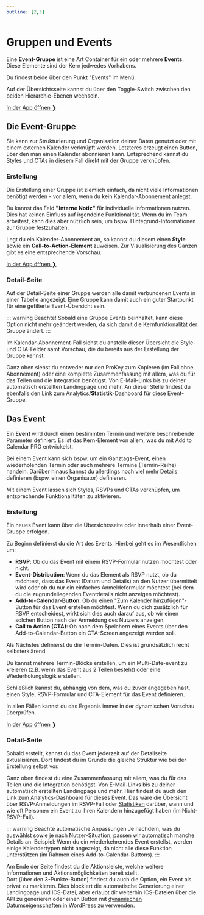 ```yaml
---
outline: [2,3]
---
```


# Gruppen und Events

Eine **Event-Gruppe** ist eine Art Container für ein oder mehrere **Events**.
Diese Elemente sind der Kern jedwedes Vorhabens.

Du findest beide über den Punkt "Events" im Menü.

Auf der Übersichtsseite kannst du über den Toggle-Switch zwischen den beiden Hierarchie-Ebenen wechseln.

[In der App öffnen ❯](https://app.add-to-calendar-pro.com/de)

## Die Event-Gruppe

Sie kann zur Strukturierung und Organisation deiner Daten genutzt oder mit einem externen Kalender verknüpft werden.
Letzteres erzeugt einen Button, über den man einen Kalender abonnieren kann. Entsprechend kannst du Styles und CTAs in diesem Fall direkt mit der Gruppe verknüpfen.

### Erstellung

Die Erstellung einer Gruppe ist ziemlich einfach, da nicht viele Informationen benötigt werden - vor allem, wenn du kein Kalendar-Abonnement anlegst.

Du kannst das Feld **"Interne Notiz"** für individuelle Informationen nutzen. Dies hat keinen Einfluss auf irgendeine Funktionalität. Wenn du im Team arbeitest, kann dies aber nützlich sein, um bspw. Hintegrund-Informationen zur Gruppe festzuhalten.

Legt du ein Kalender-Abonnement an, so kannst du diesem einen **Style** sowie ein **Call-to-Action-Element** zuweisen.
Zur Visualisierung des Ganzen gibt es eine entsprechende Vorschau.

[In der App öffnen ❯](https://app.add-to-calendar-pro.com/de/create-group)

### Detail-Seite

Auf der Detail-Seite einer Gruppe werden alle damit verbundenen Events in einer Tabelle angezeigt. Eine Gruppe kann damit auch ein guter Startpunkt für eine gefilterte Event-Übersicht sein.

::: warning Beachte!
Sobald eine Gruppe Events beinhaltet, kann diese Option nicht mehr geändert werden, da sich damit die Kernfunktionalität der Gruppe ändert.
:::

Im Kalendar-Abonnement-Fall siehst du anstelle dieser Übersicht die Style- und CTA-Felder samt Vorschau, die du bereits aus der Erstellung der Gruppe kennst.

Ganz oben siehst du entweder nur den ProKey zum Kopieren (im Fall ohne Abonnement) oder eine komplette Zusammenfassung mit allem, was du für das Teilen und die Integration benötigst. Von E-Mail-Links bis zu deiner automatisch erstellten Landingpage und mehr. An dieser Stelle findest du ebenfalls den Link zum Analytics/**Statistik**-Dashboard für diese Event-Gruppe.

## Das Event

Ein **Event** wird durch einen bestimmten Termin und weitere beschreibende Parameter definiert. Es ist das Kern-Element von allem, was du mit Add to Calendar PRO entwickelst.

Bei einem Event kann sich bspw. um ein Ganztags-Event, einen wiederholenden Termin oder auch mehrere Termine (Termin-Reihe) handeln. Darüber hinaus kannst du allerdings noch viel mehr Details definieren (bspw. einen Organisator) definieren.

Mit einem Event lassen sich Styles, RSVPs und CTAs verknüpfen, um entsprechende Funktionalitäten zu aktivieren.

### Erstellung

Ein neues Event kann über die Übersichtsseite oder innerhalb einer Event-Gruppe erfolgen.

Zu Beginn definierst du die Art des Events.
Hierbei geht es im Wesentlichen um:

* **RSVP**: Ob du das Event mit einem RSVP-Formular nutzen möchtest oder nicht.
* **Event-Distribution**: Wenn du das Element als RSVP nutzt, ob du möchtest, dass das Event (Datum und Details) an den Nutzer übermittelt wird oder ob du nur ein einfaches Anmeldeformular möchtest (bei dem du die zugrundeliegenden Eventdetails nicht anzeigen möchtest).
* **Add-to-Calendar-Button**: Ob du einen "Zum Kalender hinzufügen"-Button für das Event erstellen möchtest. Wenn du dich zusätzlich für RSVP entscheidest, wirkt sich dies auch darauf aus, ob wir einen solchen Button nach der Anmeldung des Nutzers anzeigen.
* **Call to Action (CTA)**: Ob nach dem Speichern eines Events über den Add-to-Calendar-Button ein CTA-Screen angezeigt werden soll.

Als Nächstes definierst du die Termin-Daten.
Dies ist grundsätzlich recht selbsterklärend.

Du kannst mehrere Termin-Blöcke erstellen, um ein Multi-Date-event zu kreieren (z.B. wenn das Event aus 2 Teilen besteht) oder eine Wiederholungslogik erstellen.

Schließlich kannst du, abhängig von dem, was du zuvor angegeben hast, einen Style, RSVP-Formular und CTA-Element für das Event definieren.

In allen Fällen kannst du das Ergebnis immer in der dynamischen Vorschau überprüfen.

[In der App öffnen ❯](https://app.add-to-calendar-pro.com/de/group/create-group/create-event)

### Detail-Seite

Sobald erstellt, kannst du das Event jederzeit auf der Detailseite aktualisieren.
Dort findest du im Grunde die gleiche Struktur wie bei der Erstellung selbst vor.

Ganz oben findest du eine Zusammenfassung mit allem, was du für das Teilen und die Integration benötigst. Von E-Mail-Links bis zu deiner automatisch erstellten Landingpage und mehr. Hier findest du auch den Link zum Analytics-Dashboard für dieses Event. Das wäre die Übersicht über RSVP-Anmeldungen im RSVP-Fall oder [Statistiken](/de/application-manual/analytics) darüber, wann und wie oft Personen ein Event zu ihren Kalendern hinzugefügt haben (im Nicht-RSVP-Fall).

::: warning Beachte automatische Anpassungen
Je nachdem, was du auswählst sowie je nach Nutzer-Situation, passen wir automatisch manche Details an. Beispiel: Wenn du ein wiederkehrendes Event erstellst, werden einige Kalendertypen nicht angezeigt, da nicht alle diese Funktion unterstützen (im Rahmen eines Add-to-Calendar-Buttons).
:::

Am Ende der Seite findest du die Aktionsleiste, welche weitere Informationen und Aktionsmöglichkeiten bereit stellt.  
Dort (über den 3-Punkte-Button) findest du auch die Option, ein Event als privat zu markieren. 
Dies blockiert die automatische Generierung einer Landingpage und ICS-Datei, aber erlaubt dir weiterhin ICS-Dateien über die API zu generieren oder einen Button mit [dynamischen Datumseigenschaften in WordPress](/de/integration/wordpress#dynamische-verbindungen) zu verwenden.